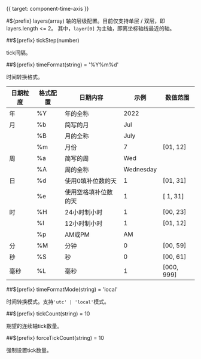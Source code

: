 {{ target: component-time-axis }}

<!-- ICartesianTimeAxisSpec -->

#${prefix} layers(array)
轴的层级配置。目前仅支持单层 / 双层，即layers.length <= 2。
其中，`layer[0]` 为主轴，即离坐标轴线最近的轴。

##${prefix} tickStep(number)

tick间隔。

##${prefix} timeFormat(string) = '%Y%m%d'

时间转换格式。

| **日期粒度** | **格式配置** | **日期内容**   | **示例**    | **数值范围**   |
|----------|----------|------------|-----------|------------|
| 年        | %Y       | 年的全称       | 2022      |            |
| 月        | %b       | 简写的月       | Jul       |            |
|          | %B       | 月的全称       | July      |            |
|          | %m       | 月份         | 7         | [01, 12]   |
| 周        | %a       | 简写的周       | Wed       |            |
|          | %A       | 周的全称       | Wednesday |            |
| 日        | %d       | 使用0填补位数的天  | 1         | [01, 31]   |
|          | %e       | 使用空格填补位数的天 | 1         | [ 1, 31]   |
| 时        | %H       | 24小时制小时    | 1         | [00, 23]   |
|          | %I       | 12小时制小时    | 1         | [01, 12]   |
|          | %p       | AM或PM      | AM        |            |
| 分        | %M       | 分钟         | 0         | [00, 59]   |
| 秒        | %S       | 秒          | 0         | [00, 61]   |
| 毫秒       | %L       | 毫秒         | 1         | [000, 999] |

##${prefix} timeFormatMode(string) = 'local'

时间转换模式。支持`'utc' | 'local'`模式。

##${prefix} tickCount(string) = 10

期望的连续轴tick数量。

##${prefix} forceTickCount(string) = 10

强制设置tick数量。
